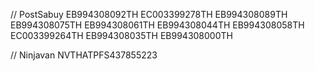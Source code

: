 // PostSabuy
EB994308092TH
EC003399278TH
EB994308089TH
EB994308075TH
EB994308061TH
EB994308044TH
EB994308058TH
EC003399264TH
EB994308035TH
EB994308000TH

// Ninjavan
NVTHATPFS437855223